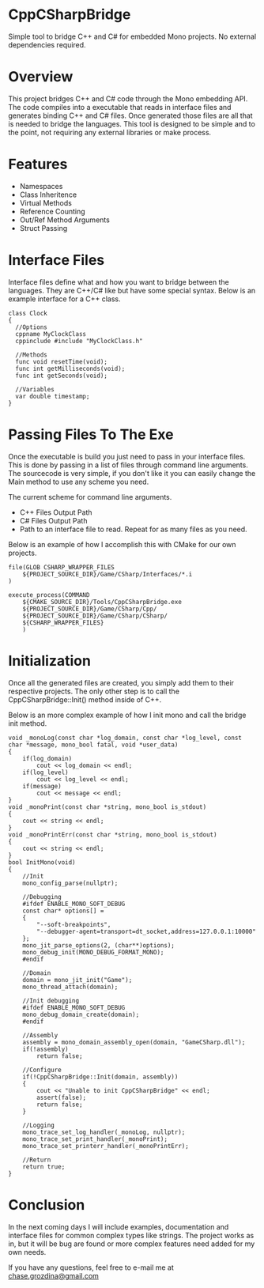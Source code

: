 # CppCSharpBridge
Simple tool to bridge C++ and C# for embedded Mono projects.  No external dependencies required.

# Overview

This project bridges C++ and C# code through the Mono embedding API.  The code compiles into a executable that reads in interface files and generates binding C++ and C# files. Once generated those files are all that is needed to bridge the languages.  This tool is designed to be simple and to the point, not requiring any external libraries or make process.

# Features

* Namespaces
* Class Inheritence
* Virtual Methods
* Reference Counting
* Out/Ref Method Arguments
* Struct Passing

# Interface Files

Interface files define what and how you want to bridge between the languages.  They are C++/C# like but have some special syntax. Below is an example interface for a C++ class.

```
class Clock
{
  //Options
  cppname MyClockClass
  cppinclude #include "MyClockClass.h"

  //Methods
  func void resetTime(void);
  func int getMilliseconds(void);
  func int getSeconds(void);

  //Variables
  var double timestamp;
}
```

# Passing Files To The Exe

Once the executable is build you just need to pass in your interface files.  This is done by passing in a list of files through command
line arguments.  The sourcecode is very simple, if you don't like it you can easily change the Main method to use any scheme you need.

The current scheme for command line arguments.
* C++ Files Output Path
* C# Files Output Path
* Path to an interface file to read.  Repeat for as many files as you need.

Below is an example of how I accomplish this with CMake for our own projects.

```
file(GLOB CSHARP_WRAPPER_FILES
	${PROJECT_SOURCE_DIR}/Game/CSharp/Interfaces/*.i
)

execute_process(COMMAND
	${CMAKE_SOURCE_DIR}/Tools/CppCSharpBridge.exe
	${PROJECT_SOURCE_DIR}/Game/CSharp/Cpp/
	${PROJECT_SOURCE_DIR}/Game/CSharp/CSharp/
	${CSHARP_WRAPPER_FILES}
	)
```

# Initialization

Once all the generated files are created, you simply add them to their respective projects.  The only other step is to call the CppCSharpBridge::Init() method inside of C++.

Below is an more complex example of how I init mono and call the bridge init method.

```
void _monoLog(const char *log_domain, const char *log_level, const char *message, mono_bool fatal, void *user_data)
{
	if(log_domain)
		cout << log_domain << endl;
	if(log_level)
		cout << log_level << endl;
	if(message)
		cout << message << endl;
}
void _monoPrint(const char *string, mono_bool is_stdout)
{
	cout << string << endl;
}
void _monoPrintErr(const char *string, mono_bool is_stdout)
{
	cout << string << endl;
}
bool InitMono(void)
{
	//Init
	mono_config_parse(nullptr);

	//Debugging
	#ifdef ENABLE_MONO_SOFT_DEBUG
	const char* options[] =
	{
		"--soft-breakpoints",
		"--debugger-agent=transport=dt_socket,address=127.0.0.1:10000"
	};
	mono_jit_parse_options(2, (char**)options);
	mono_debug_init(MONO_DEBUG_FORMAT_MONO);
	#endif

	//Domain
	domain = mono_jit_init("Game");
	mono_thread_attach(domain);

	//Init debugging
	#ifdef ENABLE_MONO_SOFT_DEBUG
	mono_debug_domain_create(domain);
	#endif

	//Assembly
	assembly = mono_domain_assembly_open(domain, "GameCSharp.dll");
	if(!assembly)
		return false;

	//Configure
	if(!CppCSharpBridge::Init(domain, assembly))
	{
		cout << "Unable to init CppCSharpBridge" << endl;
		assert(false);
		return false;
	}

	//Logging
	mono_trace_set_log_handler(_monoLog, nullptr);
	mono_trace_set_print_handler(_monoPrint);
	mono_trace_set_printerr_handler(_monoPrintErr);

	//Return
	return true;
}
```
  
 # Conclusion
 
 In the next coming days I will include examples, documentation and interface files for common complex types like strings.  The project works as in, but it will be bug are found or more complex features need added for my own needs.
 
 If you have any questions, feel free to e-mail me at chase.grozdina@gmail.com
